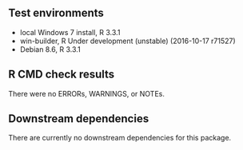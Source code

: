 ## Test environments
* local Windows 7 install, R 3.3.1
* win-builder, R Under development (unstable) (2016-10-17 r71527)
* Debian 8.6, R 3.3.1

## R CMD check results
There were no ERRORs, WARNINGS, or NOTEs.

## Downstream dependencies
There are currently no downstream dependencies for this package.